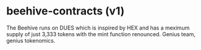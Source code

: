 # beehive-contracts (v1)

The Beehive runs on DUES which is inspired by HEX and has a meximum supply of just 3,333 tokens with the mint function renounced. Genius team, genius tokenomics.

